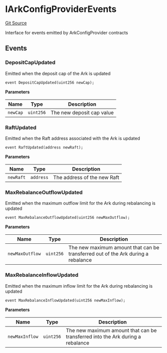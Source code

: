 # IArkConfigProviderEvents
[Git Source](https://github.com/OasisDEX/summer-earn-protocol/blob/f5de2d90d66614e7bd59fd42a9d06b870fe474cd/src/events/IArkConfigProviderEvents.sol)

Interface for events emitted by ArkConfigProvider contracts


## Events
### DepositCapUpdated
Emitted when the deposit cap of the Ark is updated


```solidity
event DepositCapUpdated(uint256 newCap);
```

**Parameters**

|Name|Type|Description|
|----|----|-----------|
|`newCap`|`uint256`|The new deposit cap value|

### RaftUpdated
Emitted when the Raft address associated with the Ark is updated


```solidity
event RaftUpdated(address newRaft);
```

**Parameters**

|Name|Type|Description|
|----|----|-----------|
|`newRaft`|`address`|The address of the new Raft|

### MaxRebalanceOutflowUpdated
Emitted when the maximum outflow limit for the Ark during rebalancing is updated


```solidity
event MaxRebalanceOutflowUpdated(uint256 newMaxOutflow);
```

**Parameters**

|Name|Type|Description|
|----|----|-----------|
|`newMaxOutflow`|`uint256`|The new maximum amount that can be transferred out of the Ark during a rebalance|

### MaxRebalanceInflowUpdated
Emitted when the maximum inflow limit for the Ark during rebalancing is updated


```solidity
event MaxRebalanceInflowUpdated(uint256 newMaxInflow);
```

**Parameters**

|Name|Type|Description|
|----|----|-----------|
|`newMaxInflow`|`uint256`|The new maximum amount that can be transferred into the Ark during a rebalance|

